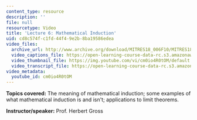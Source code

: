 ```yaml
---
content_type: resource
description: ''
file: null
resourcetype: Video
title: 'Lecture 6: Mathematical Induction'
uid: cd8c574f-c1fd-44f4-9e2b-8ba19586edea
video_files:
  archive_url: http://www.archive.org/download/MITRES18_006F10/MITRES18_006F10_26_0106_300k.mp4
  video_captions_file: https://open-learning-course-data-rc.s3.amazonaws.com/res-18-006-calculus-revisited-single-variable-calculus-fall-2010/d648ee2bb42d5415a295e1acc256d852_cm0io4R0tOM.vtt
  video_thumbnail_file: https://img.youtube.com/vi/cm0io4R0tOM/default.jpg
  video_transcript_file: https://open-learning-course-data-rc.s3.amazonaws.com/res-18-006-calculus-revisited-single-variable-calculus-fall-2010/4cd09b93bc691eecf40c918e76231717_cm0io4R0tOM.pdf
video_metadata:
  youtube_id: cm0io4R0tOM
---
```


**Topics covered:** The meaning of mathematical induction; some examples of what mathematical induction is and isn't; applications to limit theorems.

**Instructor/speaker:** Prof. Herbert Gross